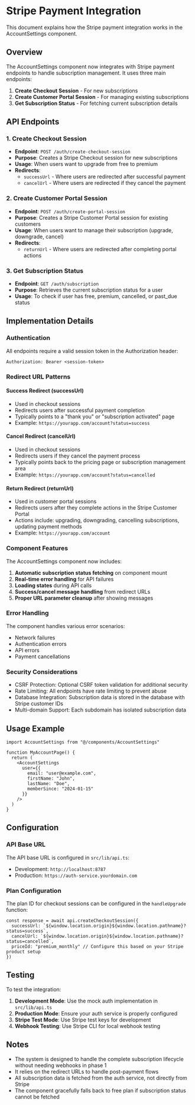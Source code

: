 # Stripe Payment Integration

This document explains how the Stripe payment integration works in the AccountSettings component.

## Overview

The AccountSettings component now integrates with Stripe payment endpoints to handle subscription management. It uses three main endpoints:

1. **Create Checkout Session** - For new subscriptions
2. **Create Customer Portal Session** - For managing existing subscriptions  
3. **Get Subscription Status** - For fetching current subscription details

## API Endpoints

### 1. Create Checkout Session
- **Endpoint**: `POST /auth/create-checkout-session`
- **Purpose**: Creates a Stripe Checkout session for new subscriptions
- **Usage**: When users want to upgrade from free to premium
- **Redirects**:
  - `successUrl` - Where users are redirected after successful payment
  - `cancelUrl` - Where users are redirected if they cancel the payment

### 2. Create Customer Portal Session
- **Endpoint**: `POST /auth/create-portal-session`
- **Purpose**: Creates a Stripe Customer Portal session for existing customers
- **Usage**: When users want to manage their subscription (upgrade, downgrade, cancel)
- **Redirects**:
  - `returnUrl` - Where users are redirected after completing portal actions

### 3. Get Subscription Status
- **Endpoint**: `GET /auth/subscription`
- **Purpose**: Retrieves the current subscription status for a user
- **Usage**: To check if user has free, premium, cancelled, or past_due status

## Implementation Details

### Authentication
All endpoints require a valid session token in the Authorization header:
```
Authorization: Bearer <session-token>
```

### Redirect URL Patterns

#### Success Redirect (successUrl)
- Used in checkout sessions
- Redirects users after successful payment completion
- Typically points to a "thank you" or "subscription activated" page
- Example: `https://yourapp.com/account?status=success`

#### Cancel Redirect (cancelUrl)
- Used in checkout sessions
- Redirects users if they cancel the payment process
- Typically points back to the pricing page or subscription management area
- Example: `https://yourapp.com/account?status=cancelled`

#### Return Redirect (returnUrl)
- Used in customer portal sessions
- Redirects users after they complete actions in the Stripe Customer Portal
- Actions include: upgrading, downgrading, cancelling subscriptions, updating payment methods
- Example: `https://yourapp.com/account`

### Component Features

The AccountSettings component now includes:

1. **Automatic subscription status fetching** on component mount
2. **Real-time error handling** for API failures
3. **Loading states** during API calls
4. **Success/cancel message handling** from redirect URLs
5. **Proper URL parameter cleanup** after showing messages

### Error Handling

The component handles various error scenarios:
- Network failures
- Authentication errors
- API errors
- Payment cancellations

### Security Considerations

- CSRF Protection: Optional CSRF token validation for additional security
- Rate Limiting: All endpoints have rate limiting to prevent abuse
- Database Integration: Subscription data is stored in the database with Stripe customer IDs
- Multi-domain Support: Each subdomain has isolated subscription data

## Usage Example

```tsx
import AccountSettings from "@/components/AccountSettings"

function MyAccountPage() {
  return (
    <AccountSettings
      user={{
        email: "user@example.com",
        firstName: "John",
        lastName: "Doe", 
        memberSince: "2024-01-15"
      }}
    />
  )
}
```

## Configuration

### API Base URL
The API base URL is configured in `src/lib/api.ts`:
- Development: `http://localhost:8787`
- Production: `https://auth-service.yourdomain.com`

### Plan Configuration
The plan ID for checkout sessions can be configured in the `handleUpgrade` function:
```tsx
const response = await api.createCheckoutSession({
  successUrl: `${window.location.origin}${window.location.pathname}?status=success`,
  cancelUrl: `${window.location.origin}${window.location.pathname}?status=cancelled`,
  priceId: "premium_monthly" // Configure this based on your Stripe product setup
})
```

## Testing

To test the integration:

1. **Development Mode**: Use the mock auth implementation in `src/lib/api.ts`
2. **Production Mode**: Ensure your auth service is properly configured
3. **Stripe Test Mode**: Use Stripe test keys for development
4. **Webhook Testing**: Use Stripe CLI for local webhook testing

## Notes

- The system is designed to handle the complete subscription lifecycle without needing webhooks in phase 1
- It relies on the redirect URLs to handle post-payment flows
- All subscription data is fetched from the auth service, not directly from Stripe
- The component gracefully falls back to free plan if subscription status cannot be fetched 